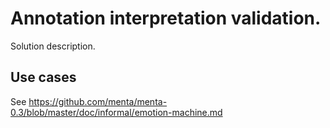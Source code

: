# Annotation interpretation validation.
Solution description.

## Use cases

See https://github.com/menta/menta-0.3/blob/master/doc/informal/emotion-machine.md